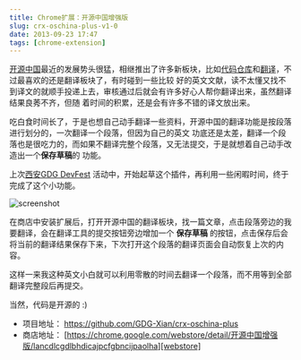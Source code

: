 ```yaml
---
title: Chrome扩展：开源中国增强版
slug: crx-oschina-plus-v1-0
date: 2013-09-23 17:47
tags: [chrome-extension]
---
```


[开源中国]最近的发展势头很猛，相继推出了许多新板块，比如[代码仓库]和[翻译]，不过最喜欢的还是翻译板块了，有时碰到一些比较
好的英文文献，读不太懂又找不到译文的就顺手投递上去，审核通过后就会有许多好心人帮你翻译出来，虽然翻译结果良莠不齐，但随
着时间的积累，还是会有许多不错的译文放出来。

吃白食时间长了，于是也想自己动手翻译一些资料，开源中国的翻译功能是按段落进行划分的，一次翻译一个段落，但因为自己的英文
功底还是太差，翻译一个段落也是很吃力的，而如果不翻译完整个段落，又无法提交，于是就想着自己动手改造出一个**保存草稿**的
功能。

上次[西安GDG DevFest][devfest] 活动中，开始起草这个插件，再利用一些闲暇时间，终于完成了这个小功能。

![screenshot](http://pic.yupoo.com/greatghoul_v/DbryYjhZ/LIi4N.png)

在商店中安装扩展后，打开开源中国的翻译板块，找一篇文章，点击段落旁边的我要翻译，会在翻译工具的提交按钮旁边增加一个
**保存草稿** 的按钮，点击保存后会将当前的翻译结果保存下来，下次打开这个段落的翻译页面会自动恢复上次的内容。

这样一来我这种英文小白就可以利用零散的时间去翻译一个段落，而不用等到全部翻译完整段后再提交。

当然，代码是开源的 :)

 * 项目地址： <https://github.com/GDG-Xian/crx-oschina-plus>
 * 商店地址： [https://chrome.google.com/webstore/detail/开源中国增强版/lancdlcgdlbhdicajpcfgbncijpaolha][webstore]

[开源中国]: http://www.oschina.net/
[代码仓库]: http://git.oschina.net/
[翻译]: http://www.oschina.net/translate/
[devfest]: https://plus.google.com/photos/107383738221775294288/albums/5924033235835155313?sqi=111347222679273125825&sqsi=b6e64350-0acb-4523-8d13-ebd7806463e6
[webstore]: https://chrome.google.com/webstore/detail/%E5%BC%80%E6%BA%90%E4%B8%AD%E5%9B%BD%E5%A2%9E%E5%BC%BA%E7%89%88/lancdlcgdlbhdicajpcfgbncijpaolha

